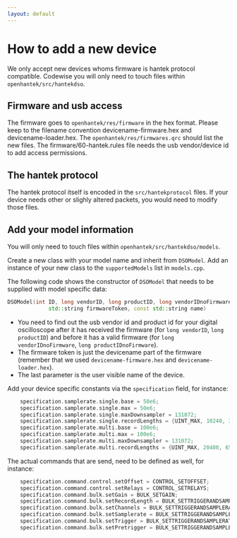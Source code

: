 ```yaml
---
layout: default
---
```

# How to add a new device
We only accept new devices whoms firmware is hantek protocol compatible.
Codewise you will only need to touch files within `openhantek/src/hantekdso`.

## Firmware and usb access
The firmware goes to `openhantek/res/firmware` in the hex format. Please keep to the filename
convention devicename-firmware.hex and devicename-loader.hex.
The `openhantek/res/firmwares.qrc` should list the new files.
The firmware/60-hantek.rules file needs the usb vendor/device id to add access permissions.

## The hantek protocol
The hantek protocol itself is encoded in the `src/hantekprotocol` files.
If your device needs other or slighly altered packets, you would need to modify those files.

## Add your model information
You will only need to touch files within `openhantek/src/hantekdso/models`.

Create a new class with your model name and inherit from `DSOModel`. Add an instance of your new class
to the `supportedModels` list in `models.cpp`.

The following code shows the constructor of `DSOModel` that needs to be supplied with model specific data:

``` c++
DSOModel(int ID, long vendorID, long productID, long vendorIDnoFirmware, long productIDnoFirmware,
             std::string firmwareToken, const std::string name)
```

* You need to find out the usb vendor id and product id for your digital oscilloscope after it has received
  the firmware (for ``long vendorID``, ``long productID``) and before it has a valid firmware
  (for ``long vendorIDnoFirmware``, ``long productIDnoFirmware``).
* The firmware token is just the devicename part of the firmware
  (remember that we used `devicename-firmware.hex` and `devicename-loader.hex`).
* The last parameter is the user visible name of the device.

Add your device specific constants via the `specification` field, for instance:

``` c++
    specification.samplerate.single.base = 50e6;
    specification.samplerate.single.max = 50e6;
    specification.samplerate.single.maxDownsampler = 131072;
    specification.samplerate.single.recordLengths = {UINT_MAX, 10240, 32768};
    specification.samplerate.multi.base = 100e6;
    specification.samplerate.multi.max = 100e6;
    specification.samplerate.multi.maxDownsampler = 131072;
    specification.samplerate.multi.recordLengths = {UINT_MAX, 20480, 65536};
```

The actual commands that are send, need to be defined as well, for instance:

``` c++
    specification.command.control.setOffset = CONTROL_SETOFFSET;
    specification.command.control.setRelays = CONTROL_SETRELAYS;
    specification.command.bulk.setGain = BULK_SETGAIN;
    specification.command.bulk.setRecordLength = BULK_SETTRIGGERANDSAMPLERATE;
    specification.command.bulk.setChannels = BULK_SETTRIGGERANDSAMPLERATE;
    specification.command.bulk.setSamplerate = BULK_SETTRIGGERANDSAMPLERATE;
    specification.command.bulk.setTrigger = BULK_SETTRIGGERANDSAMPLERATE;
    specification.command.bulk.setPretrigger = BULK_SETTRIGGERANDSAMPLERATE;
```


